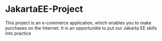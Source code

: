 # JakartaEE-Project
This project is an e-commerce application, which enables you to make purchases on the Internet. It is an opportunitie to put our Jakarta EE skills into practice
